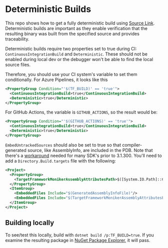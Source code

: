 # Deterministic Builds

This repo shows how to get a fully deterministic build using [Source Link](https://github.com/dotnet/sourcelink).
Deterministic builds are important as they enable verification that the resulting binary was built from 
the specified source and provides traceability. 

Deterministic builds require two properties set to true during CI:
`ContinuousIntegrationBuild` and `Deterministic`. These should not be enabled during local dev or the debugger
won't be able to find the local source files.

Therefore, you should use your CI system's variable to set them conditionally. For Azure Pipelines, it 
looks like this

```xml
<PropertyGroup Condition="'$(TF_BUILD)' == 'true'">
  <ContinuousIntegrationBuild>true</ContinuousIntegrationBuild>
  <Deterministic>true</Deterministic>
</PropertyGroup>
```

For GitHub Actions, the variable is `GITHUB_ACTIONS`, so the result would be:
```xml
<PropertyGroup Condition="'$(GITHUB_ACTIONS)' == 'true'">
  <ContinuousIntegrationBuild>true</ContinuousIntegrationBuild>
  <Deterministic>true</Deterministic>
</PropertyGroup>
```


`EmbedUntrackedSources` should also be set to true so that compiler-generated source, like AssemblyInfo, are included
in the PDB. Note that there's a [workaround](https://github.com/dotnet/sourcelink/issues/572) needed for many SDK's prior to 3.1.300. You'll need to add
a `Directory.Build.targets` file with the following:

```xml
<Project>
  <PropertyGroup>
    <TargetFrameworkMonikerAssemblyAttributesPath>$([System.IO.Path]::Combine('$(IntermediateOutputPath)','$(TargetFrameworkMoniker).AssemblyAttributes$(DefaultLanguageSourceExtension)'))</TargetFrameworkMonikerAssemblyAttributesPath>
  </PropertyGroup>
  <ItemGroup>
    <EmbeddedFiles Include="$(GeneratedAssemblyInfoFile)"/>
    <EmbeddedFiles Include="$(TargetFrameworkMonikerAssemblyAttributesPath)"/>
  </ItemGroup>
</Project>

```

 
## Building locally
To see/test this locally, build with `dotnet build /p:TF_BUILD=true`. If you examine the resulting package in [NuGet Package Explorer](https://github.com/NuGetPackageExplorer/NuGetPackageExplorer),
it will pass.
